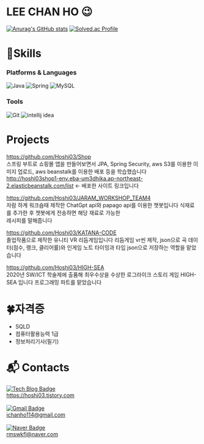 # LEE CHAN HO 😉

[![Anurag's GitHub stats](https://github-readme-stats.vercel.app/api?username=Hoshi03)](https://github.com/anuraghazra/github-readme-stats)
[![Solved.ac Profile](http://mazassumnida.wtf/api/v2/generate_badge?boj=didqocn114)](https://solved.ac/didqocn114/)
# 💪Skills
### Platforms & Languages
![Java](https://img.shields.io/badge/Java-007396.svg?&style=for-the-badge&logo=Java&logoColor=white)
![Spring](https://img.shields.io/badge/Spring-6DB33F.svg?&style=for-the-badge&logo=Spring&logoColor=white)
![MySQL](https://img.shields.io/badge/MySQL-4479A1.svg?&style=for-the-badge&logo=MySQL&logoColor=white)
### Tools
![Git](https://img.shields.io/badge/Git-F05032.svg?&style=for-the-badge&logo=Git&logoColor=white)
![intellij idea](https://img.shields.io/badge/intellij%20idea-000000.svg?&style=for-the-badge&logo=intellij%20idea&logoColor=white)

# Projects
https://github.com/Hoshi03/Shop<br>
스프링 부트로 쇼핑몰 앱을 만들어보면서 JPA, Spring Security, aws S3를 이용한 이미지 업로드, aws beanstalk를 이용한 배포 등을 학습했습니다<br>
http://hoshi03shop1-env.eba-um3dhika.ap-northeast-2.elasticbeanstalk.com/list <- 배포한 사이트 링크입니다

https://github.com/Hoshi03/JARAM_WORKSHOP_TEAM4<br>
자람 하계 워크숍때 제작한 ChatGpt api와 papago api를 이용한 챗봇입니다
식재료를 추가한 후 챗봇에게 전송하면 해당 재료로 가능한<br> 레시피를 말해줍니다

https://github.com/Hoshi03/KATANA-CODE<br>
졸업작품으로 제작한 유니티 VR 리듬게임입니다
리듬게임 vr씬 제작, json으로 곡 데이터(점수, 랭크, 클리어률)와 인게임 노트 타이밍과 타입 json으로 저장하는 역할을 맡았습니다

https://github.com/Hoshi03/HIGH-SEA<br>
2020년 SW/ICT 학술제에 출품해 최우수상을 수상한 로그라이크 스토리 게임 HIGH-SEA 입니다
프로그래밍 파트를 맡았습니다


# 🍀자격증
* SQLD
* 컴퓨터활용능력 1급
* 정보처리기사(필기)


# :mailbox_with_mail: Contacts
[![Tech Blog Badge](http://img.shields.io/badge/-Tech%20blog-black?style=flat-square&logo=github&link=https://hoshi03.tistory.com/)](https://hoshi03.tistory.com/)<br/>
https://hoshi03.tistory.com<br/><br/>
[![Gmail Badge](https://img.shields.io/badge/Gmail-d14836?style=flat-square&logo=Gmail&logoColor=white&link=mailto:ichanho114@gmail.com)](mailto:ichanho114@gmail.com)<br/>
ichanho114@gmail.com<br/><br/>
[![Naver Badge](https://img.shields.io/badge/Naver-03C75A?style=flat-square&logo=Naver&logoColor=white&link=mailto:rmswkfl@naver.com)](mailto:rmswkfl@naver.com)<br/>
rmswkfl@naver.com<br/>


